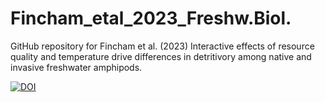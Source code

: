 # Fincham_etal_2023_Freshw.Biol.
GitHub repository for Fincham et al. (2023) Interactive effects of resource quality and temperature drive differences in detritivory among native and invasive freshwater amphipods.


[![DOI](https://zenodo.org/badge/609504124.svg)](https://zenodo.org/badge/latestdoi/609504124)

